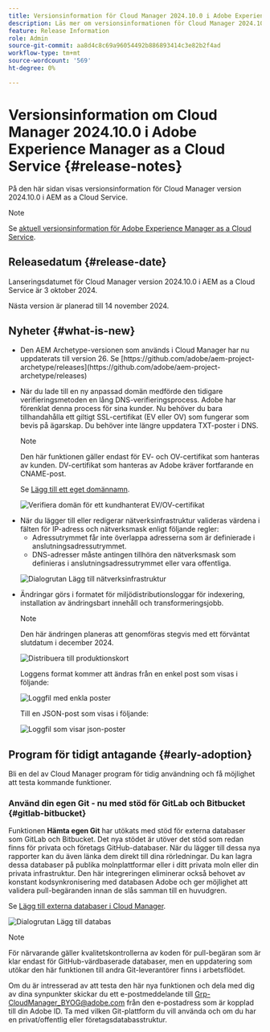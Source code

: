 ```yaml
---
title: Versionsinformation för Cloud Manager 2024.10.0 i Adobe Experience Manager as a Cloud Service
description: Läs mer om versionsinformationen för Cloud Manager 2024.10.0 i AEM as a Cloud Service.
feature: Release Information
role: Admin
source-git-commit: aa8d4c8c69a96054492b886893414c3e82b2f4ad
workflow-type: tm+mt
source-wordcount: '569'
ht-degree: 0%

---
```


# Versionsinformation om Cloud Manager 2024.10.0 i Adobe Experience Manager as a Cloud Service {#release-notes}

På den här sidan visas versionsinformation för Cloud Manager version 2024.10.0 i AEM as a Cloud Service.

>[!NOTE]
>
>Se [aktuell versionsinformation för Adobe Experience Manager as a Cloud Service](/help/release-notes/release-notes-cloud/release-notes-current.md).

## Releasedatum {#release-date}

Lanseringsdatumet för Cloud Manager version 2024.10.0 i AEM as a Cloud Service är 3 oktober 2024.

Nästa version är planerad till 14 november 2024.

## Nyheter {#what-is-new}

* <!-- BOTH CS & AMS --> Den AEM Archetype-versionen som används i Cloud Manager har nu uppdaterats till version 26. Se [https://github.com/adobe/aem-project-archetype/releases](https://github.com/adobe/aem-project-archetype/releases)

<!-- (CMGR-59817) -->

* <!-- CS ONLY --> När du lade till en ny anpassad domän medförde den tidigare verifieringsmetoden en lång DNS-verifieringsprocess. Adobe har förenklat denna process för sina kunder. Nu behöver du bara tillhandahålla ett giltigt SSL-certifikat (EV eller OV) som fungerar som bevis på ägarskap. Du behöver inte längre uppdatera TXT-poster i DNS.

  >[!NOTE]
  >
  >Den här funktionen gäller endast för EV- och OV-certifikat som hanteras av kunden. DV-certifikat som hanteras av Adobe kräver fortfarande en CNAME-post.

  Se [Lägg till ett eget domännamn](/help/implementing/cloud-manager/custom-domain-names/add-custom-domain-name.md).

  ![Verifiera domän för ett kundhanterat EV/OV-certifikat](/help/implementing/cloud-manager/assets/verify-domain-customer-managed-step.png)

* <!-- CS ONLY --> När du lägger till eller redigerar nätverksinfrastruktur valideras värdena i fälten för IP-adress och nätverksmask enligt följande regler:

   * Adressutrymmet får inte överlappa adresserna som är definierade i anslutningsadressutrymmet.
   * DNS-adresser måste antingen tillhöra den nätverksmask som definieras i anslutningsadressutrymmet eller vara offentliga.

  ![Dialogrutan Lägg till nätverksinfrastruktur](/help/implementing/cloud-manager/release-notes/assets/network-infrastructure-add.png)

* <!-- CS ONLY --> Ändringar görs i formatet för miljödistributionsloggar för indexering, installation av ändringsbart innehåll och transformeringsjobb.

  >[!NOTE]
  >
  >Den här ändringen planeras att genomföras stegvis med ett förväntat slutdatum i december 2024.

  ![Distribuera till produktionskort](/help/implementing/cloud-manager/release-notes/assets/deploy-to-production-card.png)

  Loggens format kommer att ändras från en enkel post som visas i följande:

  ![Loggfil med enkla poster](/help/implementing/cloud-manager/release-notes/assets/log-file-simple-entry.png)

  Till en JSON-post som visas i följande:

  ![Loggfil som visar json-poster](/help/implementing/cloud-manager/release-notes/assets/log-file-json-entry.png)


## Program för tidigt antagande {#early-adoption}

Bli en del av Cloud Manager program för tidig användning och få möjlighet att testa kommande funktioner.

### Använd din egen Git - nu med stöd för GitLab och Bitbucket {#gitlab-bitbucket}

<!-- BOTH CS & AMS -->

Funktionen **Hämta egen Git** har utökats med stöd för externa databaser som GitLab och Bitbucket. Det nya stödet är utöver det stöd som redan finns för privata och företags GitHub-databaser. När du lägger till dessa nya rapporter kan du även länka dem direkt till dina rörledningar. Du kan lagra dessa databaser på publika molnplattformar eller i ditt privata moln eller din privata infrastruktur. Den här integreringen eliminerar också behovet av konstant kodsynkronisering med databasen Adobe och ger möjlighet att validera pull-begäranden innan de slås samman till en huvudgren.

Se [Lägg till externa databaser i Cloud Manager](/help/implementing/cloud-manager/managing-code/external-repositories.md).

![Dialogrutan Lägg till databas](/help/implementing/cloud-manager/release-notes/assets/repositories-add-release-notes.png)

>[!NOTE]
>
>För närvarande gäller kvalitetskontrollerna av koden för pull-begäran som är klar endast för GitHub-värdbaserade databaser, men en uppdatering som utökar den här funktionen till andra Git-leverantörer finns i arbetsflödet.

Om du är intresserad av att testa den här nya funktionen och dela med dig av dina synpunkter skickar du ett e-postmeddelande till [Grp-CloudManager_BYOG@adobe.com](mailto:Grp-CloudManager_BYOG@adobe.com) från den e-postadress som är kopplad till din Adobe ID. Ta med vilken Git-plattform du vill använda och om du har en privat/offentlig eller företagsdatabasstruktur.


<!-- ## Bug fixes




## Known Issues {#known-issues} -->
